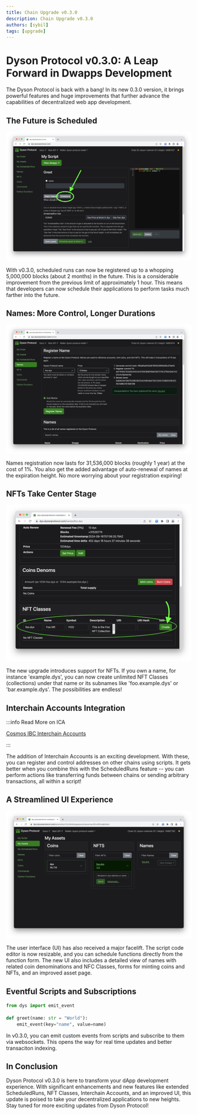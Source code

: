 ```yaml
---
title: Chain Upgrade v0.3.0
description: Chain Upgrade v0.3.0
authors: [sybil]
tags: [upgrade]
---
```




Dyson Protocol v0.3.0: A Leap Forward in Dwapps Development
=========================================================

The Dyson Protocol is back with a bang! In its new 0.3.0 version, it brings powerful features and huge improvements that further advance the capabilities of decentralized web app development.

The Future is Scheduled
-----------------------

![](./schedule.png)

With v0.3.0, scheduled runs can now be registered up to a whopping 5,000,000 blocks (about 2 months) in the future. This is a considerable improvement from the previous limit of approximately 1 hour. This means that developers can now schedule their applications to perform tasks much farther into the future.

Names: More Control, Longer Durations
-------------------------------------
![](./register_name.png)

Names registration now lasts for 31,536,000 blocks (roughly 1 year) at the cost of 1%. You also get the added advantage of auto-renewal of names at the expiration height. No more worrying about your registration expiring!

NFTs Take Center Stage
----------------------
![](./create_class.png)

The new upgrade introduces support for NFTs. If you own a name, for instance 'example.dys', you can now create unlimited NFT Classes (collections) under that name or its subnames like 'foo.example.dys' or 'bar.example.dys'. The possibilities are endless!


Interchain Accounts Integration
-------------------------------

:::info Read More on ICA

[Cosmos IBC Interchain Accounts](https://ibc.cosmos.network/main/apps/interchain-accounts/overview.html) 

:::

The addition of Interchain Accounts is an exciting development. With these, you can register and control addresses on other chains using scripts. It gets better when you combine this with the ScheduledRuns feature -- you can perform actions like transferring funds between chains or sending arbitrary transactions, all within a script!

A Streamlined UI Experience
---------------------------
![](./ui.png)

The user interface (UI) has also received a major facelift. The script code editor is now resizable, and you can schedule functions directly from the function form. The new UI also includes a detailed view of names with related coin denominations and NFC Classes, forms for minting coins and NFTs, and an improved asset page.

Eventful Scripts and Subscriptions
------------------------------------

```python
from dys import emit_event

def greet(name: str = "World"):
    emit_event(key="name", value=name)
```
In v0.3.0, you can emit custom events from scripts and subscribe to them via websockets. This opens the way for real time updates and better transaciton indexing.


In Conclusion
-------------

Dyson Protocol v0.3.0 is here to transform your dApp development experience. With significant enhancements and new features like extended ScheduledRuns, NFT Classes, Interchain Accounts, and an improved UI, this update is poised to take your decentralized applications to new heights. Stay tuned for more exciting updates from Dyson Protocol!
